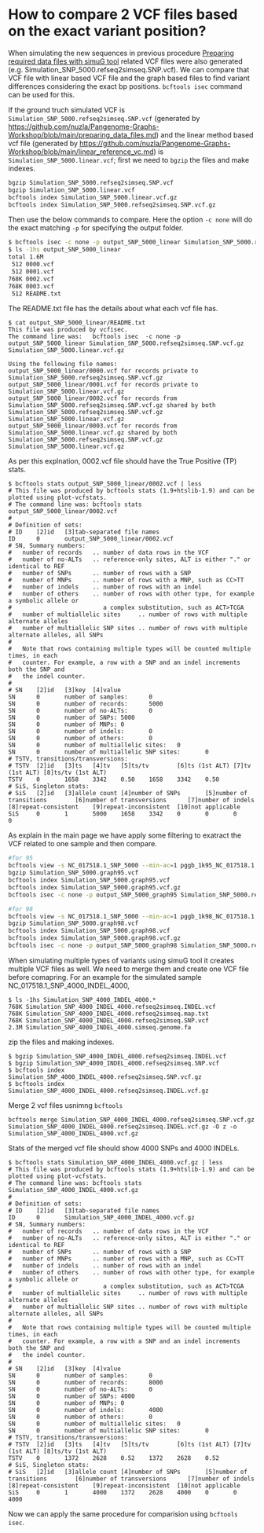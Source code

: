 # How to compare 2 VCF files based on the exact variant position?
When simulating the new sequences in previous procedure [Preparing required data files with simuG tool](https://github.com/nuzla/Pangenome-Graphs-Workshop/blob/main/preparing_data_files.md) related VCF files were also generated (e.g. Simulation_SNP_5000.refseq2simseq.SNP.vcf). We can compare that VCF file with linear based VCF file and the graph based files to find variant differences considering the exact bp positions. `bcftools isec` command can be used for this. 

If the ground truch simulated VCF is `Simulation_SNP_5000.refseq2simseq.SNP.vcf` (generated by https://github.com/nuzla/Pangenome-Graphs-Workshop/blob/main/preparing_data_files.md) and the linear method based vcf file (generated by https://github.com/nuzla/Pangenome-Graphs-Workshop/blob/main/linear_reference_vc.md) is `Simulation_SNP_5000.linear.vcf`; first we need to `bgzip` the files and make indexes. 

```bash
bgzip Simulation_SNP_5000.refseq2simseq.SNP.vcf
bgzip Simulation_SNP_5000.linear.vcf
bcftools index Simulation_SNP_5000.linear.vcf.gz
bcftools index Simulation_SNP_5000.refseq2simseq.SNP.vcf.gz
```

Then use the below commands to compare. Here the option `-c none` will do the exact matching `-p` for specifying the output folder. 

```bash
$ bcftools isec -c none -p output_SNP_5000_linear Simulation_SNP_5000.refseq2simseq.SNP.vcf.gz Simulation_SNP_5000.linear.vcf.gz
$ ls -1hs output_SNP_5000_linear
total 1.6M
 512 0000.vcf
 512 0001.vcf
768K 0002.vcf
768K 0003.vcf
 512 README.txt
```

The README.txt file has the details about what each vcf file has. 

```
$ cat output_SNP_5000_linear/README.txt 
This file was produced by vcfisec.
The command line was:   bcftools isec  -c none -p output_SNP_5000_linear Simulation_SNP_5000.refseq2simseq.SNP.vcf.gz Simulation_SNP_5000.linear.vcf.gz

Using the following file names:
output_SNP_5000_linear/0000.vcf for records private to  Simulation_SNP_5000.refseq2simseq.SNP.vcf.gz
output_SNP_5000_linear/0001.vcf for records private to  Simulation_SNP_5000.linear.vcf.gz
output_SNP_5000_linear/0002.vcf for records from Simulation_SNP_5000.refseq2simseq.SNP.vcf.gz shared by both    Simulation_SNP_5000.refseq2simseq.SNP.vcf.gz Simulation_SNP_5000.linear.vcf.gz
output_SNP_5000_linear/0003.vcf for records from Simulation_SNP_5000.linear.vcf.gz shared by both       Simulation_SNP_5000.refseq2simseq.SNP.vcf.gz Simulation_SNP_5000.linear.vcf.gz
```

As per this explnation, 0002.vcf file should have the True Positive (TP) stats. 

```
$ bcftools stats output_SNP_5000_linear/0002.vcf | less
# This file was produced by bcftools stats (1.9+htslib-1.9) and can be plotted using plot-vcfstats.
# The command line was: bcftools stats  output_SNP_5000_linear/0002.vcf
#
# Definition of sets:
# ID    [2]id   [3]tab-separated file names
ID      0       output_SNP_5000_linear/0002.vcf
# SN, Summary numbers:
#   number of records   .. number of data rows in the VCF
#   number of no-ALTs   .. reference-only sites, ALT is either "." or identical to REF
#   number of SNPs      .. number of rows with a SNP
#   number of MNPs      .. number of rows with a MNP, such as CC>TT
#   number of indels    .. number of rows with an indel
#   number of others    .. number of rows with other type, for example a symbolic allele or
#                          a complex substitution, such as ACT>TCGA
#   number of multiallelic sites     .. number of rows with multiple alternate alleles
#   number of multiallelic SNP sites .. number of rows with multiple alternate alleles, all SNPs
# 
#   Note that rows containing multiple types will be counted multiple times, in each
#   counter. For example, a row with a SNP and an indel increments both the SNP and
#   the indel counter.
# 
# SN    [2]id   [3]key  [4]value
SN      0       number of samples:      0
SN      0       number of records:      5000
SN      0       number of no-ALTs:      0
SN      0       number of SNPs: 5000
SN      0       number of MNPs: 0
SN      0       number of indels:       0
SN      0       number of others:       0
SN      0       number of multiallelic sites:   0
SN      0       number of multiallelic SNP sites:       0
# TSTV, transitions/transversions:
# TSTV  [2]id   [3]ts   [4]tv   [5]ts/tv        [6]ts (1st ALT) [7]tv (1st ALT) [8]ts/tv (1st ALT)
TSTV    0       1658    3342    0.50    1658    3342    0.50
# SiS, Singleton stats:
# SiS   [2]id   [3]allele count [4]number of SNPs       [5]number of transitions        [6]number of transversions      [7]number of indels     [8]repeat-consistent    [9]repeat-inconsistent  [10]not applicable
SiS     0       1       5000    1658    3342    0       0       0       0
```

As explain in the main page we have apply some filtering to exatract the VCF related to one sample and  then compare. 

```bash
#for 95
bcftools view -s NC_017518.1_SNP_5000 --min-ac=1 pggb_1k95_NC_017518.1.vcf  >  Simulation_SNP_5000.graph95.vcf 
bgzip Simulation_SNP_5000.graph95.vcf
bcftools index Simulation_SNP_5000.graph95.vcf
bcftools index Simulation_SNP_5000.graph95.vcf.gz 
bcftools isec -c none -p output_SNP_5000_graph95 Simulation_SNP_5000.refseq2simseq.SNP.vcf.gz Simulation_SNP_5000.graph95.vcf.gz

#for 98
bcftools view -s NC_017518.1_SNP_5000 --min-ac=1 pggb_1k98_NC_017518.1.vcf  >  Simulation_SNP_5000.graph98.vcf
bgzip Simulation_SNP_5000.graph98.vcf
bcftools index Simulation_SNP_5000.graph98.vcf
bcftools index Simulation_SNP_5000.graph98.vcf.gz 
bcftools isec -c none -p output_SNP_5000_graph98 Simulation_SNP_5000.refseq2simseq.SNP.vcf.gz Simulation_SNP_5000.graph98.vcf.gz
```

When simulating multiple types of variants using simuG tool it creates multiple VCF files as well. We need to merge them and create one VCF file before comapring. For an example for the simulated sample NC_017518.1_SNP_4000_INDEL_4000, 

```
$ ls -1hs Simulation_SNP_4000_INDEL_4000.*
768K Simulation_SNP_4000_INDEL_4000.refseq2simseq.INDEL.vcf
768K Simulation_SNP_4000_INDEL_4000.refseq2simseq.map.txt
768K Simulation_SNP_4000_INDEL_4000.refseq2simseq.SNP.vcf
2.3M Simulation_SNP_4000_INDEL_4000.simseq.genome.fa
```

zip the files and making indexes. 

```
$ bgzip Simulation_SNP_4000_INDEL_4000.refseq2simseq.INDEL.vcf
$ bgzip Simulation_SNP_4000_INDEL_4000.refseq2simseq.SNP.vcf
$ bcftools index Simulation_SNP_4000_INDEL_4000.refseq2simseq.SNP.vcf.gz
$ bcftools index Simulation_SNP_4000_INDEL_4000.refseq2simseq.INDEL.vcf.gz
```

Merge 2 vcf files usnimng `bcftools`

```
bcftools merge Simulation_SNP_4000_INDEL_4000.refseq2simseq.SNP.vcf.gz Simulation_SNP_4000_INDEL_4000.refseq2simseq.INDEL.vcf.gz -O z -o Simulation_SNP_4000_INDEL_4000.vcf.gz
```

Stats of the merged vcf file should show 4000 SNPs and 4000 INDELs.

```
$ bcftools stats Simulation_SNP_4000_INDEL_4000.vcf.gz | less
# This file was produced by bcftools stats (1.9+htslib-1.9) and can be plotted using plot-vcfstats.
# The command line was: bcftools stats  Simulation_SNP_4000_INDEL_4000.vcf.gz
#
# Definition of sets:
# ID    [2]id   [3]tab-separated file names
ID      0       Simulation_SNP_4000_INDEL_4000.vcf.gz
# SN, Summary numbers:
#   number of records   .. number of data rows in the VCF
#   number of no-ALTs   .. reference-only sites, ALT is either "." or identical to REF
#   number of SNPs      .. number of rows with a SNP
#   number of MNPs      .. number of rows with a MNP, such as CC>TT
#   number of indels    .. number of rows with an indel
#   number of others    .. number of rows with other type, for example a symbolic allele or
#                          a complex substitution, such as ACT>TCGA
#   number of multiallelic sites     .. number of rows with multiple alternate alleles
#   number of multiallelic SNP sites .. number of rows with multiple alternate alleles, all SNPs
# 
#   Note that rows containing multiple types will be counted multiple times, in each
#   counter. For example, a row with a SNP and an indel increments both the SNP and
#   the indel counter.
# 
# SN    [2]id   [3]key  [4]value
SN      0       number of samples:      0
SN      0       number of records:      8000
SN      0       number of no-ALTs:      0
SN      0       number of SNPs: 4000
SN      0       number of MNPs: 0
SN      0       number of indels:       4000
SN      0       number of others:       0
SN      0       number of multiallelic sites:   0
SN      0       number of multiallelic SNP sites:       0
# TSTV, transitions/transversions:
# TSTV  [2]id   [3]ts   [4]tv   [5]ts/tv        [6]ts (1st ALT) [7]tv (1st ALT) [8]ts/tv (1st ALT)
TSTV    0       1372    2628    0.52    1372    2628    0.52
# SiS, Singleton stats:
# SiS   [2]id   [3]allele count [4]number of SNPs       [5]number of transitions        [6]number of transversions      [7]number of indels     [8]repeat-consistent    [9]repeat-inconsistent  [10]not applicable
SiS     0       1       4000    1372    2628    4000    0       0       4000
```

Now  we can apply the same procedure for comparision using `bcftools isec`.



